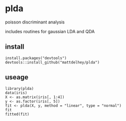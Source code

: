 plda
====

poisson discriminant analysis 

includes routines for gaussian LDA and QDA 

## install

```{r}
install.packages("devtools")
devtools::install_github("mattdelhey/plda")
```

## useage

```{r}
library(plda)
data(iris)
X <- as.matrix(iris[, 1:4])
y <- as.factor(iris[, 5])
fit <- plda(X, y, method = "linear", type = "normal")
fit
fitted(fit)
```

